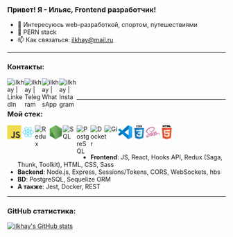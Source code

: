### Привет! Я - Ильяс, Frontend разработчик!

- 👀 Интересуюсь web-разработкой, спортом, путешествиями
- :space_invader: PERN stack
- 📫 Как связаться: ilkhay@mail.ru

---
### Контакты:

[<img align="left" alt="ilkhay | LinkedIn" width="40px" src="https://img.icons8.com/color/48/000000/linkedin-2--v1.png" />][linkedin]
[<img align="left" alt="ilkhay | Telegram" width="40px" src="https://img.icons8.com/fluency/48/000000/telegram-app.png" />][telegram]
[<img align="left" alt="ilkhay | WhatsApp" width="40px" src="https://img.icons8.com/color/48/000000/whatsapp.png" />][whatsapp]
[<img align="left" alt="ilkhay | Instagram" width="40px" src="https://img.icons8.com/fluency/48/000000/instagram-new.png" />][instagram]

<br/>
<br/>

---
### Мой стек:

[<img align="left" alt="JavaScript" width="32px" src="https://raw.githubusercontent.com/github/explore/80688e429a7d4ef2fca1e82350fe8e3517d3494d/topics/javascript/javascript.png" />][git]
[<img align="left" alt="React" width="32px" src="https://raw.githubusercontent.com/github/explore/80688e429a7d4ef2fca1e82350fe8e3517d3494d/topics/react/react.png" />][git]
[<img align="left" alt="Redux"  width="32px" src="https://img.icons8.com/color/48/000000/redux.png"/>][git]
[<img align="left" alt="Node.js" width="32px" src="https://raw.githubusercontent.com/github/explore/80688e429a7d4ef2fca1e82350fe8e3517d3494d/topics/nodejs/nodejs.png" />][git]
[<img align="left" alt="SQL" width="32px" src="https://img.icons8.com/color-glass/48/000000/sql.png"/>][git]
[<img align="left" alt="PostgreSQL" width="32px" src="https://img.icons8.com/color/50/000000/postgreesql.png"/>][git]
[<img align="left" alt="Docker" width="32px" src="https://img.icons8.com/color/48/000000/docker.png"/>][git]
[<img align="left" alt="Git" width="32px" src="https://img.icons8.com/color/48/000000/git.png"/>][git]
[<img align="left" alt="Visual Studio Code" width="32px" src="https://raw.githubusercontent.com/github/explore/80688e429a7d4ef2fca1e82350fe8e3517d3494d/topics/visual-studio-code/visual-studio-code.png" />][git]
[<img align="left" alt="CSS3" width="32px" src="https://raw.githubusercontent.com/github/explore/80688e429a7d4ef2fca1e82350fe8e3517d3494d/topics/css/css.png" />][git]
[<img align="left" alt="Sass" width="32px" src="https://raw.githubusercontent.com/github/explore/80688e429a7d4ef2fca1e82350fe8e3517d3494d/topics/sass/sass.png" />][git]
[<img align="left" alt="HTML5" width="32px" src="https://raw.githubusercontent.com/github/explore/80688e429a7d4ef2fca1e82350fe8e3517d3494d/topics/html/html.png" />][git]

<br/>
<br/>
<br/>

- **Frontend**: JS, React, Hooks API, Redux (Saga, Thunk, Toolkit), HTML, CSS, Sass
- **Backend**: Node.js, Express, Sessions/Tokens, CORS, WebSockets, hbs
- **BD**: PostgreSQL, Sequelize ORM
- **A также**: Jest, Docker, REST


---
### GitHub cтатистика:
[![ilkhay's GitHub stats](https://github-readme-stats.vercel.app/api?username=ilkhay&hide=issues&count_private=true&show_icons=true&theme=nightowl)](https://github.com/ilkhay)

[resume]: https://drive.google.com/
[resumeHH]: hh.ru/applicant/resumes/view?resume=59c2ac2bff099bb7f90039ed1f387a4a317043
[linkedin]: https://www.linkedin.com/in/
[whatsapp]: https://wa.me/79152509685
[telegram]: https://t.me/ilkhay 
[instagram]: https://www.instagram.com/il_khay
[git]: https://github.com/ilkhay

